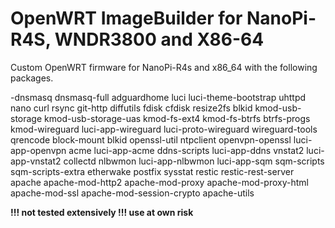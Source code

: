 # OpenWRT ImageBuilder for NanoPi-R4S, WNDR3800 and X86-64

Custom OpenWRT firmware for NanoPi-R4s and x86_64 with the following packages.

-dnsmasq dnsmasq-full adguardhome luci luci-theme-bootstrap uhttpd
nano curl rsync 
git-http diffutils
fdisk cfdisk resize2fs blkid
kmod-usb-storage kmod-usb-storage-uas kmod-fs-ext4 kmod-fs-btrfs btrfs-progs
kmod-wireguard luci-app-wireguard luci-proto-wireguard wireguard-tools qrencode
block-mount blkid openssl-util ntpclient
openvpn-openssl luci-app-openvpn
acme luci-app-acme
ddns-scripts luci-app-ddns
vnstat2 luci-app-vnstat2 collectd
nlbwmon luci-app-nlbwmon
luci-app-sqm sqm-scripts sqm-scripts-extra
etherwake postfix sysstat
restic restic-rest-server
apache apache-mod-http2 apache-mod-proxy apache-mod-proxy-html apache-mod-ssl apache-mod-session-crypto apache-utils 


**!!! not tested extensively !!! use at own risk**
